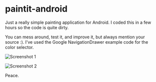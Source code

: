 paintit-android
===============

Just a really simple painting application for Android. I coded this in a few hours so the code is quite dirty.

You can mess around, test it, and improve it, but always mention your source :). I've used the Google NavigationDrawer example code for the color selector.

![Screenshot 1](https://raw.githubusercontent.com/relviratellez/paintit-android/master/Screenshots/Screenshot_2014-03-28-18-01-42.png)

![Screenshot 2](https://raw.githubusercontent.com/relviratellez/paintit-android/master/Screenshots/Screenshot_2014-03-28-18-01-58.png)


Peace.
